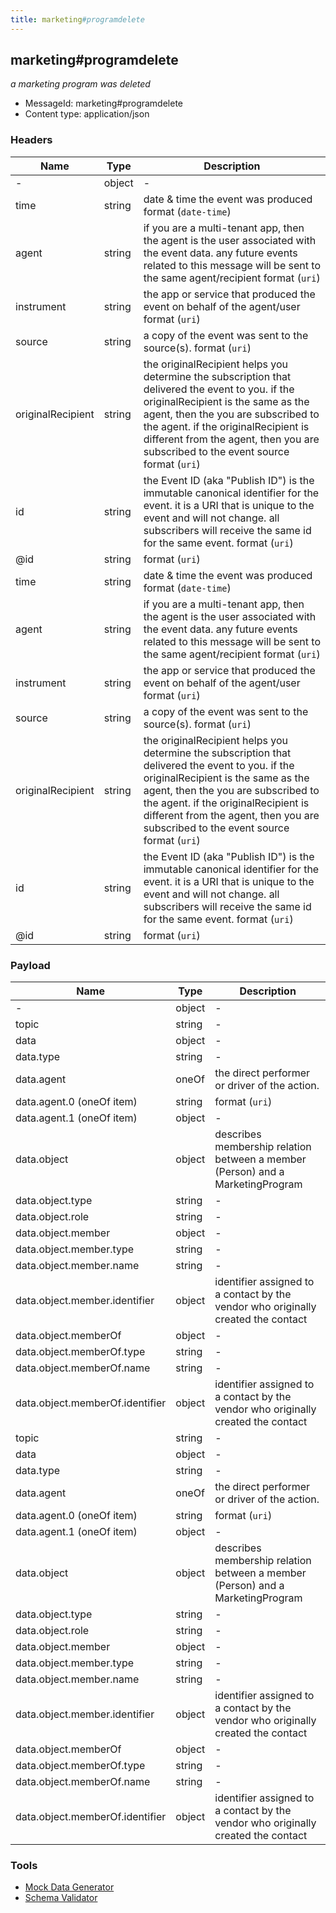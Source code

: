 ```yaml
---
title: marketing#programdelete
---
```

## marketing#programdelete

*a marketing program was deleted*

* MessageId: marketing#programdelete
* Content type: application/json

### Headers

| Name | Type | Description |
|---|---|---|
| - | object | - |
| time | string | date & time the event was produced <span class='constraints'>format (`date-time`)</span> |
| agent | string | if you are a multi-tenant app, then the agent is the user associated with the event data. any future events related to this message will be sent to the same agent/recipient <span class='constraints'>format (`uri`)</span> |
| instrument | string | the app or service that produced the event on behalf of the agent/user <span class='constraints'>format (`uri`)</span> |
| source | string | a copy of the event was sent to the source(s). <span class='constraints'>format (`uri`)</span> |
| originalRecipient | string | the originalRecipient helps you determine the subscription that delivered the event to you. if the originalRecipient is the same as the agent, then the you are subscribed to the agent. if the originalRecipient is different from the agent, then you are subscribed to the event source <span class='constraints'>format (`uri`)</span> |
| id | string | the Event ID (aka "Publish ID") is the immutable canonical identifier for the event. it is a URI that is unique to the event and will not change. all subscribers will receive the same id for the same event. <span class='constraints'>format (`uri`)</span> |
| @id | string |  <span class='constraints'>format (`uri`)</span> |
| time | string | date & time the event was produced <span class='constraints'>format (`date-time`)</span> |
| agent | string | if you are a multi-tenant app, then the agent is the user associated with the event data. any future events related to this message will be sent to the same agent/recipient <span class='constraints'>format (`uri`)</span> |
| instrument | string | the app or service that produced the event on behalf of the agent/user <span class='constraints'>format (`uri`)</span> |
| source | string | a copy of the event was sent to the source(s). <span class='constraints'>format (`uri`)</span> |
| originalRecipient | string | the originalRecipient helps you determine the subscription that delivered the event to you. if the originalRecipient is the same as the agent, then the you are subscribed to the agent. if the originalRecipient is different from the agent, then you are subscribed to the event source <span class='constraints'>format (`uri`)</span> |
| id | string | the Event ID (aka "Publish ID") is the immutable canonical identifier for the event. it is a URI that is unique to the event and will not change. all subscribers will receive the same id for the same event. <span class='constraints'>format (`uri`)</span> |
| @id | string |  <span class='constraints'>format (`uri`)</span> |

### Payload

| Name | Type | Description |
|---|---|---|
| - | object | - |
| topic | string | - |
| data | object | - |
| data.type | string | - |
| data.agent | oneOf | the direct performer or driver of the action. |
| data.agent.0 (oneOf item) | string |  <span class='constraints'>format (`uri`)</span> |
| data.agent.1 (oneOf item) | object | - |
| data.object | object | describes membership relation between a member (Person) and a MarketingProgram |
| data.object.type | string | - |
| data.object.role | string | - |
| data.object.member | object | - |
| data.object.member.type | string | - |
| data.object.member.name | string | - |
| data.object.member.identifier | object | identifier assigned to a contact by the vendor who originally created the contact |
| data.object.memberOf | object | - |
| data.object.memberOf.type | string | - |
| data.object.memberOf.name | string | - |
| data.object.memberOf.identifier | object | identifier assigned to a contact by the vendor who originally created the contact |
| topic | string | - |
| data | object | - |
| data.type | string | - |
| data.agent | oneOf | the direct performer or driver of the action. |
| data.agent.0 (oneOf item) | string |  <span class='constraints'>format (`uri`)</span> |
| data.agent.1 (oneOf item) | object | - |
| data.object | object | describes membership relation between a member (Person) and a MarketingProgram |
| data.object.type | string | - |
| data.object.role | string | - |
| data.object.member | object | - |
| data.object.member.type | string | - |
| data.object.member.name | string | - |
| data.object.member.identifier | object | identifier assigned to a contact by the vendor who originally created the contact |
| data.object.memberOf | object | - |
| data.object.memberOf.type | string | - |
| data.object.memberOf.name | string | - |
| data.object.memberOf.identifier | object | identifier assigned to a contact by the vendor who originally created the contact |

### Tools

* [Mock Data Generator](/tools/mock-data-generator)
* [Schema Validator](/tools/validate)


